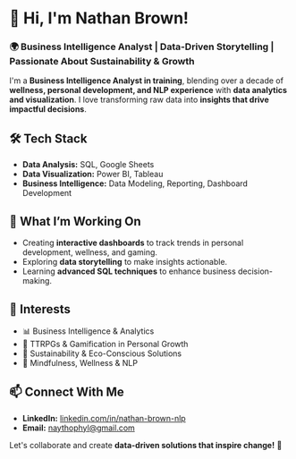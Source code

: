 # 👋 Hi, I'm Nathan Brown!  

### 🌍 Business Intelligence Analyst | Data-Driven Storytelling | Passionate About Sustainability & Growth  

I'm a **Business Intelligence Analyst in training**, blending over a decade of **wellness, personal development, and NLP experience** with **data analytics and visualization**. I love transforming raw data into **insights that drive impactful decisions**.  

## 🛠 Tech Stack  
- **Data Analysis:** SQL, Google Sheets  
- **Data Visualization:** Power BI, Tableau  
- **Business Intelligence:** Data Modeling, Reporting, Dashboard Development  

## 🎯 What I’m Working On  
- Creating **interactive dashboards** to track trends in personal development, wellness, and gaming.  
- Exploring **data storytelling** to make insights actionable.  
- Learning **advanced SQL techniques** to enhance business decision-making.  

## 🚀 Interests  
- 📊 Business Intelligence & Analytics  
- 🎲 TTRPGs & Gamification in Personal Growth  
- 🌱 Sustainability & Eco-Conscious Solutions  
- 🧠 Mindfulness, Wellness & NLP  

## 📫 Connect With Me    
- **LinkedIn:** [linkedin.com/in/nathan-brown-nlp](#)  
- **Email:** [naythophyl@gmail.com](mailto:naythophyl@gmail.com)  

Let's collaborate and create **data-driven solutions that inspire change!** 🚀  
